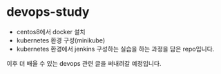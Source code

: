 # devops-study
* centos8에서 docker 설치  
* kubernetes 환경 구성(minikube)  
* kubernetes 환경에서 jenkins 구성하는 실습을 하는 과정을 담은 repo입니다.  

이후 더 배울 수 있는 devops 관련 글을 써내려갈 예정입니다.  
